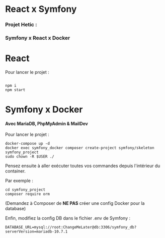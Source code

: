# React x Symfony

### Projet Hetic : 
### Symfony x React x Docker

# React 
Pour lancer le projet :

```shell

npm i 
npm start

```

# Symfony x Docker
#### Avec MariaDB, PhpMyAdmin & MailDev

Pour lancer le projet :
```shell
docker-compose up -d
docker exec symfony_docker composer create-project symfony/skeleton symfony_project
sudo chown -R $USER ./
```

Pensez ensuite à aller exécuter toutes vos commandes depuis l'intérieur
du container.

Par exemple :
```shell
cd symfony_project
composer require orm
```

(Demandez à Composer de **NE PAS** créer une config Docker pour la database)

Enfin, modifiez la config DB dans le fichier .env de Symfony :
```dotenv
DATABASE_URL=mysql://root:ChangeMeLater@db:3306/symfony_db?serverVersion=mariadb-10.7.1
```